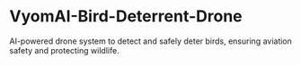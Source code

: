 # VyomAI-Bird-Deterrent-Drone
AI-powered drone system to detect and safely deter birds, ensuring aviation safety and protecting wildlife.
